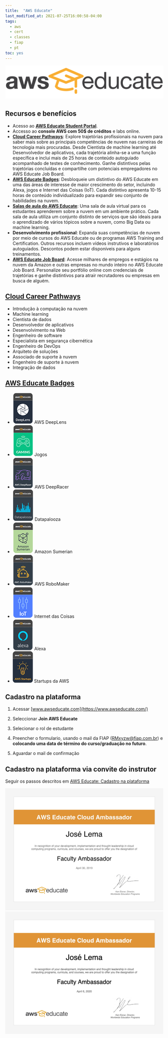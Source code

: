```yaml
---
title:  "AWS Educate"
last_modified_at: 2021-07-25T16:00:58-04:00
tags:
  - aws
  - cert
  - classes
  - fiap
  - pt
toc: yes
---
```


[![](/assets/images/posts/2019-04-30-aws-educate/0.png)](https://aws.amazon.com/pt/education/awseducate/)


## Recursos e benefícios
- Acesso ao [**AWS Educate Student Portal**](https://aws.amazon.com/pt/education/awseducate/).
- Accesso ao **console AWS com 50$ de créditos** e labs online.
- [**Cloud Career Pathways**](https://aws.amazon.com/pt/education/awseducate/pathways-and-badges/): Explore trajetórias profissionais na nuvem para saber mais sobre as principais competências de nuvem nas carreiras de tecnologia mais procuradas. Desde Cientista de machine learning até Desenvolvedor de aplicativos, cada trajetória alinha-se a uma função específica e inclui mais de 25 horas de conteúdo autoguiado acompanhado de testes de conhecimento. Ganhe distintivos pelas trajetórias concluídas e compartilhe com potenciais empregadores no AWS Educate Job Board.
- [**AWS Educate Badges**](https://aws.amazon.com/pt/education/awseducate/pathways-and-badges/): Desbloqueie um distintivo do AWS Educate em uma das áreas de interesse de maior crescimento do setor, incluindo Alexa, jogos e Internet das Coisas (IoT). Cada distintivo apresenta 10-15 horas de conteúdo individualizado para expandir seu conjunto de habilidades na nuvem.
- [**Salas de aula do AWS Educate**](https://aws.amazon.com/pt/education/awseducate/classrooms/): Uma sala de aula virtual para os estudantes aprenderem sobre a nuvem em um ambiente prático. Cada sala de aula utiliza um conjunto distinto de serviços que são ideais para o aprendizado de vários tópicos sobre a nuvem, como Big Data ou machine learning.
- **Desenvolvimento profissional**: Expanda suas competências de nuvem por meio de cursos do AWS Educate ou de programas AWS Training and Certification. Outros recursos incluem vídeos instrutivos e laboratórios autoguiados. Descontos podem estar disponíveis para alguns treinamentos.
- [**AWS Educate Job Board**](https://aws.amazon.com/pt/education/awseducate/aws-educate-job-board/): Acesse milhares de empregos e estágios na nuvem da Amazon e outras empresas no mundo inteiro no AWS Educate Job Board. Personalize seu portfólio online com credenciais de trajetórias e ganhe distintivos para atrair recrutadores ou empresas em busca de alguém.


## [Cloud Career Pathways](https://aws.amazon.com/pt/education/awseducate/pathways-and-badges/)
- Introdução à computação na nuvem
- Machine learning
- Cientista de dados
- Desenvolvedor de aplicativos
- Desenvolvimento na Web
- Engenheiro de software
- Especialista em segurança cibernética
- Engenheiro de DevOps
- Arquiteto de soluções
- Associado de suporte à nuvem
- Engenheiro de suporte à nuvem
- Integração de dados

## [AWS Educate Badges](https://aws.amazon.com/pt/education/awseducate/pathways-and-badges/)
- ![](/assets/images/posts/2019-04-30-aws-educate/badge0.png) AWS DeepLens
- ![](/assets/images/posts/2019-04-30-aws-educate/badge1.png) Jogos
- ![](/assets/images/posts/2019-04-30-aws-educate/badge2.png) AWS DeepRacer
- ![](/assets/images/posts/2019-04-30-aws-educate/badge3.png) Datapalooza
- ![](/assets/images/posts/2019-04-30-aws-educate/badge4.png) Amazon Sumerian
- ![](/assets/images/posts/2019-04-30-aws-educate/badge5.png) AWS RoboMaker
- ![](/assets/images/posts/2019-04-30-aws-educate/badge6.png) Internet das Coisas
- ![](/assets/images/posts/2019-04-30-aws-educate/badge7.png) Alexa
- ![](/assets/images/posts/2019-04-30-aws-educate/badge8.png) Startups da AWS


## Cadastro na plataforma

1. Acessar [www.awseducate.com](https://www.awseducate.com/)

2. Seleccionar **Join AWS Educate**

3. Selecionar o rol de estudante

4. Preencher o formulario, usando o mail da FIAP (RMxyzw@fiap.com.br) e **colocando uma data de término do curso/graduação no futuro**.

5. Aguardar o mail de confirmação

## Cadastro na plataforma via convite do instrutor

Seguir os passos descritos em [AWS Educate: Cadastro na plataforma](/aws-educate-login)

![](/assets/images/posts/2019-04-30-aws-educate/cert2019.jpg)
![](/assets/images/posts/2019-04-30-aws-educate/cert2020.jpg)